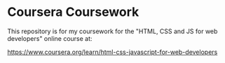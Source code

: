 # Coursera Coursework

This repository is for my coursework for the "HTML, CSS and JS for web developers" online course at:

https://www.coursera.org/learn/html-css-javascript-for-web-developers
